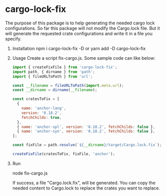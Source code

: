 # cargo-lock-fix

The purpose of this package is to help generating the needed cargo lock configurations. So far this package will not modify the Cargo.lock file. But it will generate the requested crate configurations and write it in a file you specify.

1. Installation
   npm i cargo-lock-fix -D
   or
   yarn add -D cargo-lock-fix
2. Usage
   Create a script fix-cargo.js. Some sample code can like below:

   ```js
   import { createFixFile } from 'cargo-lock-fix';
   import path, { dirname } from 'path';
   import { fileURLToPath } from 'url';

   const __filename = fileURLToPath(import.meta.url);
   const __dirname = dirname(__filename);

   const cratesToFix = [
     {
       name: 'anchor-lang',
       version: '0.18.2',
       fetchChilds: true,
     },
     { name: 'anchor-spl', version: '0.18.2', fetchChilds: false },
     { name: 'anchor-syn', version: '0.18.2', fetchChilds: false },
   ];

   const fixFile = path.resolve(`${__dirname}/target/Cargo.lock.fix`);

   createFixFile(cratesToFix, fixFile, 'anchor');
   ```

3. Run

   node fix-cargo.js

   If success, a file "Cargo.lock.fix", will be generated. You can copy the needed content to Cargo.lock to replace the crates you want to replace.
